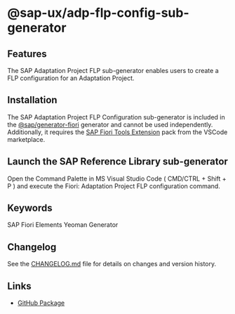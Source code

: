 # @sap-ux/adp-flp-config-sub-generator

## Features

The SAP Adaptation Project FLP sub-generator enables users to create a FLP configuration for an Adaptation Project.

## Installation

The SAP Adaptation Project FLP Configuration sub-generator is included in the [@sap/generator-fiori](https://www.npmjs.com/package/@sap/generator-fiori) generator and cannot be used independently. Additionally, it requires the [SAP Fiori Tools Extension](https://marketplace.visualstudio.com/items?itemName=SAPSE.sap-ux-fiori-tools-extension-pack) pack from the VSCode marketplace.


## Launch the SAP Reference Library sub-generator

Open the Command Palette in MS Visual Studio Code ( CMD/CTRL + Shift + P ) and execute the Fiori: Adaptation Project FLP configuration command.


## Keywords
SAP Fiori Elements
Yeoman
Generator

## Changelog

See the [CHANGELOG.md](https://github.com/SAP/open-ux-tools/blob/main/packages/adp-flp-config-sub-generator/CHANGELOG.md) file for details on changes and version history.
## Links

- [GitHub Package](https://github.com/SAP/open-ux-tools/tree/main/packages/adp-flp-config-sub-generator)